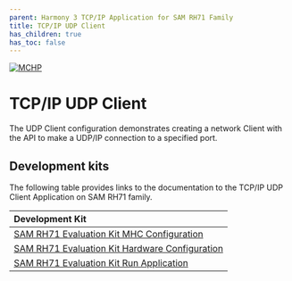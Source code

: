 ```yaml
---
parent: Harmony 3 TCP/IP Application for SAM RH71 Family
title: TCP/IP UDP Client
has_children: true
has_toc: false
---
```

[![MCHP](https://www.microchip.com/ResourcePackages/Microchip/assets/dist/images/logo.png)](https://www.microchip.com)

# TCP/IP UDP Client

The UDP Client configuration demonstrates creating a network Client with the API to make a UDP/IP connection to a specified port.

## Development kits
The following table provides links to the documentation to the TCP/IP UDP Client Application on SAM RH71 family.


| Development Kit |
|:---------|
|[SAM RH71 Evaluation Kit MHC Configuration](docs/readme_mhc_configuration.md) |
|[SAM RH71 Evaluation Kit Hardware Configuration](docs/readme_hardware_configuration.md) |
|[SAM RH71 Evaluation Kit Run Application](docs/readme_run_application.md) |
